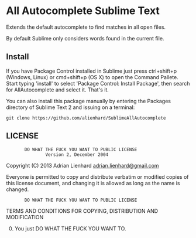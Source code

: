 All Autocomplete Sublime Text
===========================================================

Extends the default autocomplete to find matches in all open files.

By default Sublime only considers words found in the current file.


Install
-------

If you have Package Control installed in Sublime just press ctrl+shift+p (Windows, Linux) or cmd+shift+p (OS X) to open the Command Pallete.
Start typing 'install' to select 'Package Control: Install Package', then search for AllAutocomplete and select it. That's it.

You can also install this package manually by entering the Packages directory of Sublime Text 2 and issuing on a terminal:

    git clone https://github.com/alienhard/SublimeAllAutocomplete


LICENSE
-------

           DO WHAT THE FUCK YOU WANT TO PUBLIC LICENSE
                   Version 2, December 2004

Copyright (C) 2013 Adrian Lienhard <adrian.lienhard@gmail.com>

Everyone is permitted to copy and distribute verbatim or modified
copies of this license document, and changing it is allowed as long
as the name is changed.

           DO WHAT THE FUCK YOU WANT TO PUBLIC LICENSE
  TERMS AND CONDITIONS FOR COPYING, DISTRIBUTION AND MODIFICATION

 0. You just DO WHAT THE FUCK YOU WANT TO.